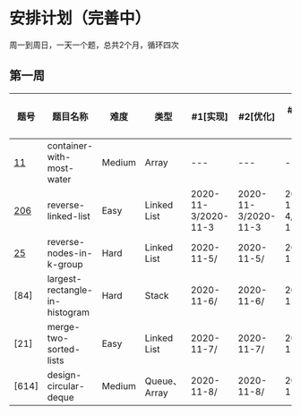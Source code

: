 # 安排计划（完善中）
周一到周日，一天一个题，总共2个月，循环四次

第一周
-----

|题号|题目名称|难度|类型|#1[实现]|#2[优化]|#3[一天后]|#4[一周后]|#5[面试前一周]|
|---|---|---|---|---|---|---|---|---|
|[11](https://leetcode-cn.com/problems/container-with-most-water/)|container-with-most-water|Medium|Array|---|---|---|2020-11-10/|---|
|[206](https://leetcode-cn.com/problems/reverse-linked-list/)|reverse-linked-list|Easy|Linked List|2020-11-3/2020-11-3|2020-11-3/2020-11-3|2020-11-4/2020-11-4|2020-11-11/|---|
|[25](https://leetcode-cn.com/problems/reverse-nodes-in-k-group/)|reverse-nodes-in-k-group|Hard|Linked List|2020-11-5/|2020-11-5/|2020-11-6/|2020-11-13/|---|
|[84]|largest-rectangle-in-histogram|Hard|Stack|2020-11-6/|2020-11-6/|2020-11-7/|2020-11-14/|---|
|[21]|merge-two-sorted-lists|Easy|Linked List|2020-11-7/|2020-11-7/|2020-11-8/|2020-11-15/|---|
|[614]|design-circular-deque|Medium|Queue、Array|2020-11-8/|2020-11-8/|2020-11-9/|2020-11-16/|---|


